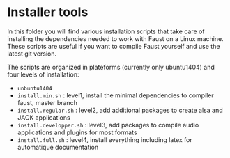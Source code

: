 
# Installer tools # 

In this folder you will find various installation scripts that take care of installing the dependencies needed to work with Faust on a Linux machine. These scripts are useful if you want to compile Faust yourself and use the latest git version.

The scripts are organized in plateforms (currently only ubuntu1404) and four levels of installation:

- `unbuntu1404`
- `install.min.sh`        : level1, install the minimal dependencies to compiler faust, master branch
- `install.regular.sh`    : level2, add additional packages to create alsa and JACK applications
- `install.developper.sh` : level3, add packages to compile audio applications and plugins for most formats 
- `install.full.sh`       : level4, install everything including latex for automatique documentation

